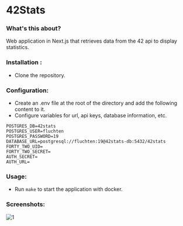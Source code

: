 # 42Stats

### What's this about?
Web application in Next.js that retrieves data from the 42 api to display statistics.

### Installation :
- Clone the repository.

### Configuration:
- Create an .env file at the root of the directory and add the following content to it.
- Configure variables for url, api keys, database information, etc.
```env
POSTGRES_DB=42stats
POSTGRES_USER=fluchten
POSTGRES_PASSWORD=19
DATABASE_URL=postgresql://fluchten:19@42stats-db:5432/42stats
FORTY_TWO_UID=
FORTY_TWO_SECRET=
AUTH_SECRET=
AUTH_URL=
```

### Usage:
- Run ```make``` to start the application with docker.

### Screenshots:
![1](https://fluchtens.com/projects/42Stats/42Stats_1.png)
